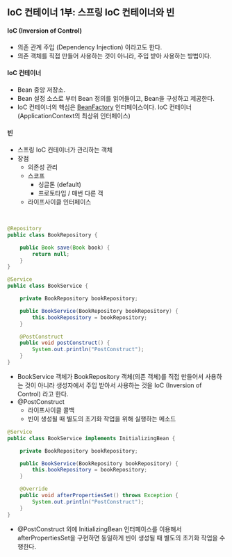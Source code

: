 ## IoC 컨테이너 1부: 스프링 IoC 컨테이너와 빈

#### IoC (Inversion of Control)

* 의존 관계 주입 (Dependency Injection) 이라고도 한다.
* 의존 객체를 직접 만들어 사용하는 것이 아니라, 주입 받아 사용하는 방법이다.

#### IoC 컨테이너

* Bean 중앙 저장소.
* Bean 설정 소스로 부터 Bean 정의를 읽어들이고, Bean을 구성하고 제공한다.
* IoC 컨테이너의 핵심은 [BeanFactory](https://docs.spring.io/spring/docs/5.0.4.BUILD-SNAPSHOT/javadoc-api/org/springframework/beans/factory/BeanFactory.html) 인터페이스이다. IoC 컨테이너(ApplicationContext의 최상위 인터페이스)
 
#### 빈

* 스프링 IoC 컨테이너가 관리하는 객체
* 장점
    * 의존성 관리
    * 스코프
        * 싱글톤 (default)
        * 프로토타입 / 매번 다른 객
    * 라이프사이클 인터페이스
 
<br>


```java
@Repository
public class BookRepository {

    public Book save(Book book) {
        return null;
    }
}
```
```java
@Service
public class BookService {

    private BookRepository bookRepository;

    public BookService(BookRepository bookRepository) {
        this.bookRepository = bookRepository;
    }

    @PostConstruct
    public void postConstruct() {
        System.out.println("PostConstruct");
    }
}
```
* BookService 객체가 BookRepository 객체(의존 객체)를 직접 만들어서 사용하는 것이 아니라 생성자에서 주입 받아서 사용하는 것을 IoC (Inversion of Control) 라고 한다.
* @PostConstruct
    * 라이프사이클 콜백
    * 빈이 생성될 때 별도의 초기화 작업을 위해 실행하는 메소드

```java
@Service
public class BookService implements InitializingBean {

    private BookRepository bookRepository;

    public BookService(BookRepository bookRepository) {
        this.bookRepository = bookRepository;
    }

    @Override
    public void afterPropertiesSet() throws Exception {
        System.out.println("PostConstruct");
    }
}
```
* @PostConstruct 외에 InitializingBean 인터페이스를 이용해서 afterPropertiesSet을 구현하면 동일하게 빈이 생성될 때 별도의 초기화 작업을 수행한다.
